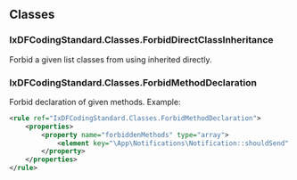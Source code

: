 ## Classes

### IxDFCodingStandard.Classes.ForbidDirectClassInheritance
Forbid a given list classes from using inherited directly.

### IxDFCodingStandard.Classes.ForbidMethodDeclaration
Forbid declaration of given methods. Example:
```xml
<rule ref="IxDFCodingStandard.Classes.ForbidMethodDeclaration">
    <properties>
        <property name="forbiddenMethods" type="array">
            <element key="\App\Notifications\Notification::shouldSend" value="\App\Notifications\Support\ShouldCheckConditionsBeforeSendingOut::shouldBeSent"/>
        </property>
    </properties>
</rule>
```
